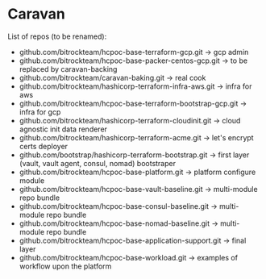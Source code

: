 # Caravan

List of repos (to be renamed):

- github.com/bitrockteam/hcpoc-base-terraform-gcp.git -> gcp admin
- github.com/bitrockteam/hcpoc-base-packer-centos-gcp.git -> to be replaced by caravan-backing
- github.com/bitrockteam/caravan-baking.git -> real cook
- github.com/bitrockteam/hashicorp-terraform-infra-aws.git -> infra for aws
- github.com/bitrockteam/hcpoc-base-terraform-bootstrap-gcp.git -> infra for gcp
- github.com/bitrockteam/hashicorp-terraform-cloudinit.git -> cloud agnostic init data renderer
- github.com/bitrockteam/hashicorp-terraform-acme.git -> let's encrypt certs deployer
- github.com/bootstrap/hashicorp-terraform-bootstrap.git -> first layer (vault, vault agent, consul, nomad) bootstraper
- github.com/bitrockteam/hcpoc-base-platform.git -> platform configure module
- github.com/bitrockteam/hcpoc-base-vault-baseline.git -> multi-module repo bundle
- github.com/bitrockteam/hcpoc-base-consul-baseline.git -> multi-module repo bundle
- github.com/bitrockteam/hcpoc-base-nomad-baseline.git -> multi-module repo bundle
- github.com/bitrockteam/hcpoc-base-application-support.git -> final layer
- github.com/bitrockteam/hcpoc-base-workload.git -> examples of workflow upon the platform